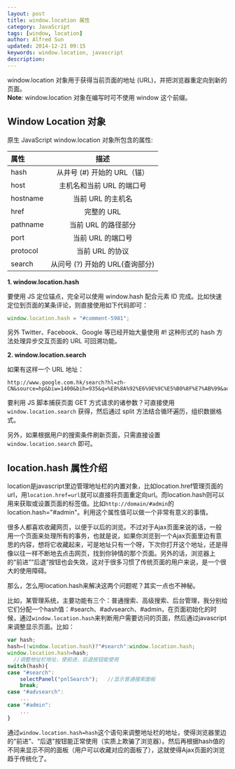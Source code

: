 ```yaml
---
layout: post
title: window.location 属性
category: JavaScript
tags: [window, location]
author: Alfred Sun
updated: 2014-12-21 09:15
keywords: window.location, javascript
description: 
---
```


window.location 对象用于获得当前页面的地址 (URL)，并把浏览器重定向到新的页面。  
__Note__: window.location 对象在编写时可不使用 window 这个前缀。

## Window Location 对象

原生 JavaScript window.location 对象所包含的属性:

| 属性		| 描述							|
| :-----	| :----:						|
| hash		| 从井号 (#) 开始的 URL（锚）	|
| host		| 主机名和当前 URL 的端口号		|
| hostname	| 当前 URL 的主机名				|
| href		| 完整的 URL					|
| pathname	| 当前 URL 的路径部分			|
| port		| 当前 URL 的端口号				|
| protocol	| 当前 URL 的协议				|
| search	| 从问号 (?) 开始的 URL(查询部分)	|

<!--more-->

**1. window.location.hash**

要使用 JS 定位锚点，完全可以使用 window.hash 配合元素 ID 完成。比如快速定位到页面的某条评论，则直接使用如下代码即可：

```js
window.location.hash = "#comment-5981";
```

另外 Twitter、Facebook、Google 等已经开始大量使用 #! 这种形式的 hash 方法处理异步交互页面的 URL 可回溯功能。

**2. window.location.search**

如果有这样一个 URL 地址：

```
http://www.google.com.hk/search?hl=zh-CN&source=hp&biw=1400&bih=935&q=%E8%8A%92%E6%9E%9C%E5%B0%8F%E7%AB%99&aq=f&aqi=&aql=&oq=
```

要利用 JS 脚本捕获页面 GET 方式请求的诸参数？可直接使用 `window.location.search` 获得，然后通过 split 方法结合循环遍历，组织数据格式。

另外，如果根据用户的搜索条件刷新页面，只需直接设置 `window.location.search` 即可。

## location.hash 属性介绍

location是javascript里边管理地址栏的内置对象，比如location.href管理页面的url，用`location.href=url`就可以直接将页面重定向url。而location.hash则可以用来获取或设置页面的标签值。比如`http://domain/#admin`的location.hash="#admin"。利用这个属性值可以做一个非常有意义的事情。

很多人都喜欢收藏网页，以便于以后的浏览。不过对于Ajax页面来说的话，一般用一个页面来处理所有的事务，也就是说，如果你浏览到一个Ajax页面里边有意思的内容，想将它收藏起来，可是地址只有一个呀，下次你打开这个地址，还是得像以往一样不断地去点击网页，找到你钟情的那个页面。另外的话，浏览器上的“前进”“后退”按钮也会失效，这对于很多习惯了传统页面的用户来说，是一个很大的使用障碍。

那么，怎么用location.hash来解决这两个问题呢？其实一点也不神秘。

比如，某管理系统，主要功能有三个：普通搜索、高级搜索、后台管理，我分别给它们分配一个hash值：#search、#advsearch、#admin，在页面初始化的时候，通过`window.location.hash`来判断用户需要访问的页面，然后通过javascript来调整显示页面。比如：

```js
var hash;
hash=(!window.location.hash)?"#search":window.location.hash; 
window.location.hash=hash; 
  //调整地址栏地址，使前进、后退按钮能使用 
switch(hash){   
case "#search":  
	selectPanel("pnlSearch");   //显示普通搜索面板  
	break;    
case "#advsearch":    
	...
case "#admin":  
	...
}
```

通过`window.location.hash=hash`这个语句来调整地址栏的地址，使得浏览器里边的“前进”、“后退”按钮能正常使用（实质上欺骗了浏览器）。然后再根据hash值的不同来显示不同的面板（用户可以收藏对应的面板了），这就使得Ajax页面的浏览趋于传统化了。
